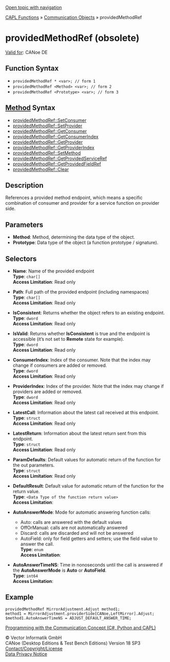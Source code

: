 [Open topic with navigation](../../../../../CANoeDEFamily.htm#Topics/CAPLFunctions/CommunicationObjects/Objects/CAPLfunctionProvidedMethodRef.md)

[CAPL Functions](../../CAPLfunctions.md) » [Communication Objects](../CAPLfunctionsCOOverview.md) » providedMethodRef

# providedMethodRef (obsolete)

[Valid for](../../../Shared/FeatureAvailability.md):  CANoe DE

## Function Syntax

- `providedMethodRef * <var>; // form 1`
- `providedMethodRef <Method> <var>; // form 2`
- `providedMethodRef <Prototype> <var>; // form 3`

## [Method](../../../Shared/CAPL/General/ClassesAndObjects.md) Syntax

- [providedMethodRef::SetConsumer](../Methods/CAPLfunctionSetConsumer.md)
- [providedMethodRef::SetProvider](../Methods/CAPLfunctionSetProvider.md)
- [providedMethodRef::GetConsumer](../Methods/CAPLfunctionGetConsumer.md)
- [providedMethodRef::GetConsumerIndex](../Methods/CAPLfunctionGetConsumerIndex.md)
- [providedMethodRef::GetProvider](../Methods/CAPLfunctionGetProvider.md)
- [providedMethodRef::GetProviderIndex](../Methods/CAPLfunctionGetProviderIndex.md)
- [providedMethodRef::SetMethod](../Methods/CAPLfunctionSetMethod.md)
- [providedMethodRef::GetProvidedServiceRef](../Methods/CAPLfunctionGetProvidedServiceRef.md)
- [providedMethodRef::GetProvidedFieldRef](../Methods/CAPLfunctionGetProvidedFieldRef.md)
- [providedMethodRef::Clear](../Methods/CAPLfunctionClear.md)

## Description

References a provided method endpoint, which means a specific combination of consumer and provider for a service function on provider side.

## Parameters

- **Method**: Method, determining the data type of the object.
- **Prototype**: Data type of the object (a function prototype / signature).

## Selectors

- **Name**: Name of the provided endpoint  
  **Type**: `char[]`  
  **Access Limitation**: Read only

- **Path**: Full path of the provided endpoint (including namespaces)  
  **Type**: `char[]`  
  **Access Limitation**: Read only

- **IsConsistent**: Returns whether the object refers to an existing endpoint.  
  **Type**: `dword`  
  **Access Limitation**: Read only

- **IsValid**: Returns whether **IsConsistent** is true and the endpoint is accessible (it’s not set to **Remote** state for example).  
  **Type**: `dword`  
  **Access Limitation**: Read only

- **ConsumerIndex**: Index of the consumer. Note that the index may change if consumers are added or removed.  
  **Type**: `dword`  
  **Access Limitation**: Read only

- **ProviderIndex**: Index of the provider. Note that the index may change if providers are added or removed.  
  **Type**: `dword`  
  **Access Limitation**: Read only

- **LatestCall**: Information about the latest call received at this endpoint.  
  **Type**: `struct`  
  **Access Limitation**: Read only

- **LatestReturn**: Information about the latest return sent from this endpoint.  
  **Type**: `struct`  
  **Access Limitation**: Read only

- **ParamDefaults**: Default values for automatic return of the function for the out parameters.  
  **Type**: `struct`  
  **Access Limitation**: Read only

- **DefaultResult**: Default value for automatic return of the function for the return value.  
  **Type**: `<Data Type of the function return value>`  
  **Access Limitation**: 

- **AutoAnswerMode**: Mode for automatic answering function calls:
  - Auto: calls are answered with the default values
  - OffOrManual: calls are not automatically answered
  - Discard: calls are discarded and will not be answered
  - AutoField: only for field getters and setters; use the field value to answer the call.  
  **Type**: `enum`  
  **Access Limitation**: 

- **AutoAnswerTimeNS**: Time in nonoseconds until the call is answered if the **AutoAnswerMode** is **Auto** or **AutoField**.  
  **Type**: `int64`  
  **Access Limitation**: 

## Example

```plaintext
providedMethodRef MirrorAdjustment.Adjust method1;
method1 = MirrorAdjustment.providerSide[CANoe,LeftMirror].Adjust;
$method1.AutoAnswerTimeNS = ADJUST_DEFAULT_ANSWER_TIME;
```

[Programming with the Communication Concept (C#, Python and CAPL)](../../../CANoeCANalyzer/CommunicationConcept/Programming/CCP.md)

© Vector Informatik GmbH  
CANoe (Desktop Editions & Test Bench Editions) Version 18 SP3  
[Contact/Copyright/License](../../../Shared/ContactCopyrightLicense.md)  
[Data Privacy Notice](https://www.vector.com/int/en/company/get-info/privacy-policy/)